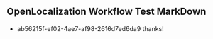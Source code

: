 ## OpenLocalization Workflow Test MarkDown
* ab56215f-ef02-4ae7-af98-2616d7ed6da9 thanks!

<!--HONumber=Jul16_HO4-->


